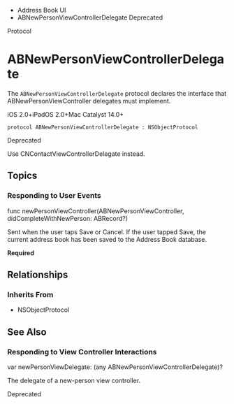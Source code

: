

- Address Book UI
-  ABNewPersonViewControllerDelegate Deprecated

Protocol

# ABNewPersonViewControllerDelegate

The `ABNewPersonViewControllerDelegate` protocol declares the interface that ABNewPersonViewController delegates must implement.

iOS 2.0+iPadOS 2.0+Mac Catalyst 14.0+

``` source
protocol ABNewPersonViewControllerDelegate : NSObjectProtocol
```

Deprecated

Use CNContactViewControllerDelegate instead.

## Topics

### Responding to User Events

func newPersonViewController(ABNewPersonViewController, didCompleteWithNewPerson: ABRecord?)

Sent when the user taps Save or Cancel. If the user tapped Save, the current address book has been saved to the Address Book database.

**Required**

## Relationships

### Inherits From

- NSObjectProtocol

## See Also

### Responding to View Controller Interactions

var newPersonViewDelegate: (any ABNewPersonViewControllerDelegate)?

The delegate of a new-person view controller.

Deprecated

